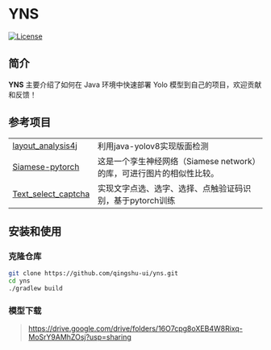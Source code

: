 # YNS

[![License](https://img.shields.io/github/license/qingshu-ui/yns)](https://github.com/qingshu-ui/yns/blob/master/LICENSE)

## 简介

**YNS** 主要介绍了如何在 Java 环境中快速部署 Yolo 模型到自己的项目，欢迎贡献和反馈！

## 参考项目

<table>
<tr>
  <td><a href="https://github.com/jiangnanboy/layout_analysis4j">layout_analysis4j</a></td>
  <td>利用java-yolov8实现版面检测</td>
</tr>
<tr>
  <td><a href="https://github.com/bubbliiiing/Siamese-pytorch">Siamese-pytorch</a></td>
  <td>这是一个孪生神经网络（Siamese network）的库，可进行图片的相似性比较。</td>
</tr>
<tr>
  <td><a href="https://github.com/MgArcher/Text_select_captcha">Text_select_captcha</a></td>
  <td>实现文字点选、选字、选择、点触验证码识别，基于pytorch训练</td>
</tr>
</table>

## 安装和使用

### 克隆仓库

```bash
git clone https://github.com/qingshu-ui/yns.git
cd yns
./gradlew build
```

### 模型下载

> https://drive.google.com/drive/folders/16O7cpg8oXEB4W8Rixq-MoSrY9AMhZOsj?usp=sharing
